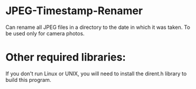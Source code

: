 # JPEG-Timestamp-Renamer
Can rename all JPEG files in a directory to the date in which it was taken. To be used only for camera photos.
# Other required libraries:
If you don't run Linux or UNIX, you will need to install the dirent.h library to build this program.
